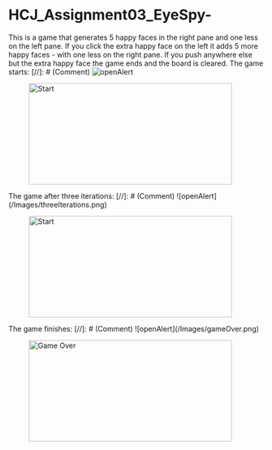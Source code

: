 # HCJ_Assignment03_EyeSpy-

This is a game that generates 5 happy faces in the right pane and one less on
the left pane. If you click the extra happy face on the left it adds 5 more
happy faces - with one less on the right pane. If you push anywhere else but the
extra happy face the game ends and the board is cleared.
The game starts:
[//]: # (Comment) ![openAlert](/Images/start.png)
<figure><img src="/Images/start.png" alt="Start" width="400" height="200"></figure>
The game after three iterations:
[//]: # (Comment) ![openAlert](/Images/threeIterations.png)
<figure><img src="/Images/Start.png" alt="Start" width="400" height="200"></figure>
The game finishes:
[//]: # (Comment) ![openAlert](/Images/gameOver.png)
<figure><img src="/Images/gameOver.png" alt="Game Over" width="400" height="200"></figure>
